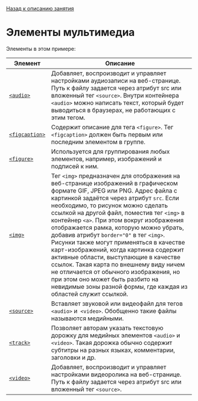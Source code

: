 [Назад к описанию занятия](https://github.com/Vladislav-Lyuminarskiy/Web-course/tree/master/02-HTML-2)

# Элементы мультимедиа

Элементы в этом примере:

Элемент                                              | Описание
-----------------------------------------------------|-----------------------------------------------------
[`<audio>`](http://htmlbook.ru/html/audio)           | Добавляет, воспроизводит и управляет настройками аудиозаписи на веб-странице. Путь к файлу задается через атрибут src или вложенный тег `<source>`. Внутри контейнера `<audio>` можно написать текст, который будет выводиться в браузерах, не работающих с этим тегом.
[`<figcaption>`](http://htmlbook.ru/html/figcaption) | Содержит описание для тега `<figure>`. Тег `<figcaption>` должен быть первым или последним элементом в группе.
[`<figure>`](http://htmlbook.ru/html/figure)         | Используется для группирования любых элементов, например, изображений и подписей к ним.
[`<img>`](http://htmlbook.ru/html/img)               | Тег `<img>` предназначен для отображения на веб-странице изображений в графическом формате GIF, JPEG или PNG. Адрес файла с картинкой задаётся через атрибут `src`. Если необходимо, то рисунок можно сделать ссылкой на другой файл, поместив тег `<img>` в контейнер `<a>`. При этом вокруг изображения отображается рамка, которую можно убрать, добавив атрибут `border="0"` в тег `<img>`.<br>Рисунки также могут применяться в качестве карт-изображений, когда картинка содержит активные области, выступающие в качестве ссылок. Такая карта по внешнему виду ничем не отличается от обычного изображения, но при этом оно может быть разбито на невидимые зоны разной формы, где каждая из областей служит ссылкой.
[`<source>`](http://htmlbook.ru/html/source)         | Вставляет звуковой или видеофайл для тегов `<audio>` и` <video>`. Обобщенно такие файлы называются медийными.
[`<track>`](http://htmlbook.ru/html/track)           | Позволяет авторам указать текстовую дорожку для медийных элементов `<audio>` и `<video>`. Такая дорожка обычно содержит субтитры на разных языках, комментарии, заголовки и др.
[`<video>`](http://htmlbook.ru/html/video)           | Добавляет, воспроизводит и управляет настройками видеоролика на веб-странице. Путь к файлу задается через атрибут src или вложенный тег `<source>`.